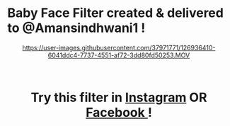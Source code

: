 # Baby Face Filter created &amp; delivered to @Amansindhwani1 !
<div align="center">


https://user-images.githubusercontent.com/37971771/126936410-6041ddc4-7737-4551-af72-3dd80fd50253.MOV


<br>
  
# Try this filter in <a href="https://www.instagram.com/ar/414896336502410/"> Instagram</a>  OR <a href="https://www.facebook.com/fbcameraeffects/tryit/414896336502410/">Facebook </a> !
